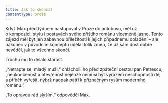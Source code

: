```yaml
---
title: Jak to skončí?
contentType: prose
---
```


<section>

Když Max před týdnem nastupoval v Praze do autobusu, měl už o kompozici, stylu i postavách svého příštího románu víceméně jasno. Tento zájezd měl být jen zábavnou příležitostí k jejich případnému doladění – ale nakonec v původním konceptu udělal tolik změn, že už sám dost dobře nevěděl, jak to všechno skončí.

Trochu mu to dělalo starost.

„Netrapte se, mladý muži,“ chlácholil ho před zpáteční cestou pan Petrescu, „neukončenost a otevřenost nejenže nemusí být výrazem neschopnosti děj a příběh vyřešit, nýbrž naopak patří k příznačným rysům moderního románu.“

„To opravdu rád slyším,“ odpověděl Max.

</section>

